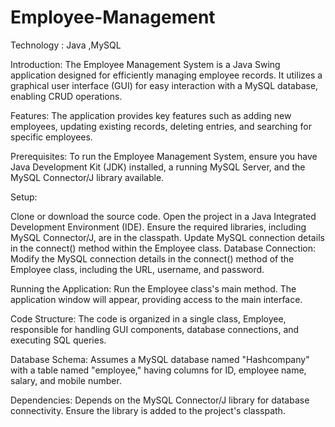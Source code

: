 # Employee-Management
Technology : Java ,MySQL

Introduction:
The Employee Management System is a Java Swing application designed for efficiently managing employee records. It utilizes a graphical user interface (GUI) for easy interaction with a MySQL database, enabling CRUD operations.

Features:
The application provides key features such as adding new employees, updating existing records, deleting entries, and searching for specific employees.

Prerequisites:
To run the Employee Management System, ensure you have Java Development Kit (JDK) installed, a running MySQL Server, and the MySQL Connector/J library available.

Setup:

Clone or download the source code.
Open the project in a Java Integrated Development Environment (IDE).
Ensure the required libraries, including MySQL Connector/J, are in the classpath.
Update MySQL connection details in the connect() method within the Employee class.
Database Connection:
Modify the MySQL connection details in the connect() method of the Employee class, including the URL, username, and password.

Running the Application:
Run the Employee class's main method.
The application window will appear, providing access to the main interface.

Code Structure:
The code is organized in a single class, Employee, responsible for handling GUI components, database connections, and executing SQL queries.

Database Schema:
Assumes a MySQL database named "Hashcompany" with a table named "employee," having columns for ID, employee name, salary, and mobile number.

Dependencies:
Depends on the MySQL Connector/J library for database connectivity. Ensure the library is added to the project's classpath.
